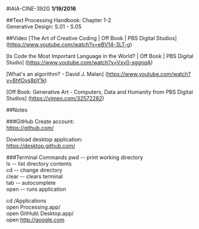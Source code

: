 #IAIA-CINE-392G
**1/19/2016**
  
##Text
Processing Handbook: Chapter 1-2  
Generative Design: S.01 - S.05  

##Video
[The Art of Creative Coding | Off Book | PBS Digital Studios]
(https://www.youtube.com/watch?v=eBV14-3LT-g)

[Is Code the Most Important Language in the World? | Off Book | PBS Digital Studio]
(https://www.youtube.com/watch?v=Vxv0-sggnqA)  

[What's an algorithm? - David J. Malan]
(https://www.youtube.com/watch?v=6hfOvs8pY1k)  
 
[Off Book: Generative Art - Computers, Data and Humanity from PBS Digital Studios]
(https://vimeo.com/32572282)


##Notes

###GitHub
Create account:  
https://github.com/

Download desktop application:  
https://desktop.github.com/

###Terminal Commands
pwd -- print working directory  
ls -- list directory contents  
cd -- change directory  
clear -- clears terminal  
tab -- autocomplete  
open -- runs application

cd /Applications  
open Processing.app/  
open GitHub\ Desktop.app/  
open http://google.com   

